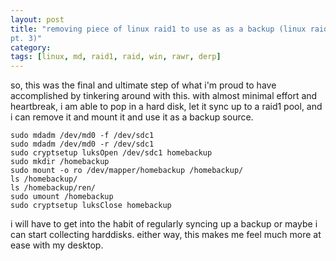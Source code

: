 ```yaml
---
layout: post
title: "removing piece of linux raid1 to use as as a backup (linux raid
pt. 3)"
category: 
tags: [linux, md, raid1, raid, win, rawr, derp]
---
```


so, this was the final and ultimate step of what i'm proud to have
accomplished by tinkering around with this. with almost minimal effort
and heartbreak, i am able to pop in a hard disk, let it sync up to a
raid1 pool, and i can remove it and mount it and use it as a backup
source.

    sudo mdadm /dev/md0 -f /dev/sdc1
    sudo mdadm /dev/md0 -r /dev/sdc1
    sudo cryptsetup luksOpen /dev/sdc1 homebackup
    sudo mkdir /homebackup
    sudo mount -o ro /dev/mapper/homebackup /homebackup/
    ls /homebackup/
    ls /homebackup/ren/
    sudo umount /homebackup
    sudo cryptsetup luksClose homebackup

i will have to get into the habit of regularly syncing up a backup or
maybe i can start collecting harddisks. either way, this makes me feel
much more at ease with my desktop.
